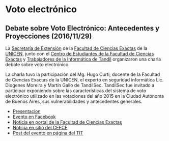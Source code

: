 # Voto electrónico

## Debate sobre Voto Electrónico: Antecedentes y Proyecciones (2016/11/29)

La [Secretaría de Extensión](http://www.exa.unicen.edu.ar/es/extension) de la [Facultad de Ciencias Exactas](http://www.exa.unicen.edu.ar/) de la [UNICEN](http://www.unicen.edu.ar/), junto con el [Centro de Estudiantes de la Facultad de Ciencias Exactas](http://www.cefce.com.ar/) y [Trabajadores de la Informática de Tandil](http://www.titandil.org/) organizaron una charla debate sobre voto electrónico.

La charla tuvo la participación del Mg. Hugo Curti, docente de la Facultad de Ciencias Exactas de la UNICEN, el experto en seguridad informática Lic. Diogenes Moreira y Martín Gallo de TandilSec. TandilSec fue invitado a participar exponiendo sobre las características del sistema de voto electrónico utilizado en las votaciones del año 2015 en la Ciudad Autónoma de Buenos Aires, sus vulnerabilidades y antecedentes generales.

* [Presentacion](Caso-BUE-Votar.pdf)
* [Evento en Facebook](https://www.facebook.com/events/226063677827556/)
* [Noticia en portal de la Facultad de Ciencias Exactas](http://www.exa.unicen.edu.ar/es/noticia/debate-voto-electronico-antecedentes-y-proyecciones)
* [Noticia en sitio del CEFCE](http://www.cefce.com.ar/?p=7680)
* [Post del evento en página del TIT](https://www.facebook.com/TITandil/posts/1172933216119563)
